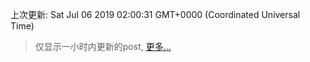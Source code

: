 
  
 上次更新: Sat Jul 06 2019 02:00:31 GMT+0000 (Coordinated Universal Time) 

 > 仅显示一小时内更新的post, [更多...](screenshots/)
  